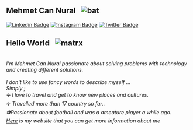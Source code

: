 ## Mehmet Can Nural &nbsp; ![bat](https://user-images.githubusercontent.com/15932181/165784151-f787befa-1921-4039-a094-9abc0a39e3d4.gif)

<a href="https://www.linkedin.com/in/mehmetcannural/" rel="nofollow"><img src="https://camo.githubusercontent.com/8a04793bfe1755f63539f56d99da2aa3fb5aeec26b0dd7f374dedacf4c8500fd/68747470733a2f2f696d672e736869656c64732e696f2f62616467652f4c696e6b6564496e2d2532333030373742352e7376673f267374796c653d666c61742d737175617265266c6f676f3d6c696e6b6564696e266c6f676f436f6c6f723d776869746526636f6c6f723d303731413243266c696e6b3d68747470733a2f2f7777772e6c696e6b6564696e2e636f6d2f696e2f6d7570657a7a756f6c2f" alt="Linkedin Badge" data-canonical-src="https://img.shields.io/badge/LinkedIn-%230077B5.svg?&amp;style=flat-square&amp;logo=linkedin&amp;logoColor=white&amp;color=071A2C&amp;link=https://www.linkedin.com/in/mehmetcannural/" style="max-width: 100%;"></a>
<a href="https://www.instagram.com/mehmetcannural.61/" rel="nofollow"><img src="https://camo.githubusercontent.com/6aeeade1b53c3204799fce3a0eaf0d8fa3f6f5b7165244139c5cd30ae93d5b8c/68747470733a2f2f696d672e736869656c64732e696f2f62616467652f496e7374616772616d2d2532334534343035462e7376673f267374796c653d666c61742d737175617265266c6f676f3d696e7374616772616d266c6f676f436f6c6f723d776869746526636f6c6f723d303731413243266c696e6b3d68747470733a2f2f7777772e696e7374616772616d2e636f6d2f6d7570657a7a756f6c" alt="Instagram Badge" data-canonical-src="https://img.shields.io/badge/Instagram-%23E4405F.svg?&amp;style=flat-square&amp;logo=instagram&amp;logoColor=white&amp;color=071A2C&amp;link=https://www.instagram.com/mehmetcannural.61/" style="max-width: 100%;"></a>
<a href="https://twitter.com/mehmetNural61" rel="nofollow"><img src="https://camo.githubusercontent.com/79a3cf8ba5bdf6535f4f20976ca3b09d914b6e20ea591f9a70d349c5998e9b26/68747470733a2f2f696d672e736869656c64732e696f2f62616467652f547769747465722d2532333138373746322e7376673f267374796c653d666c61742d737175617265266c6f676f3d74776974746572266c6f676f436f6c6f723d776869746526636f6c6f723d303731413243266c696e6b3d68747470733a2f2f747769747465722e636f6d2f6d7570657a7a756f6c" alt="Twitter Badge" data-canonical-src="https://img.shields.io/badge/Twitter-%231877F2.svg?&amp;style=flat-square&amp;logo=twitter&amp;logoColor=white&amp;color=071A2C&amp;link=https://twitter.com/mehmetNural61" style="max-width: 100%;"></a>


## Hello World &nbsp; ![matrx](https://user-images.githubusercontent.com/15932181/165784419-1c883dc1-2a8a-47e8-9d5d-9ad51aefbe7d.gif)
<br>
<i>I'm Mehmet Can Nural  passionate about solving problems with technology and creating different solutions.<br><br>
<i>I don't like to use fancy words to describe myself ...<br>
<i>Simply ;<br>
✈️<i> I love to travel and get to know new places and cultures. <br>
✈️<i> Travelled more than 17 country so far.. <br>
⚽<i>Passionate about football and was a ameature player a while ago. <br>
<a href="https://mehmetcannural.com/" target="_blank">Here</a> is my website that you can get more information about me
